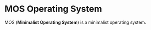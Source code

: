 # MOS Operating System
MOS (**Minimalist Operating System**) is a minimalist operating system.</br>
